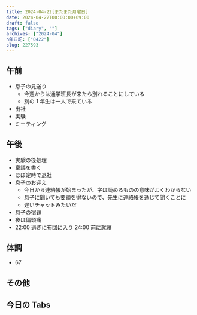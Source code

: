 ```yaml
---
title: 2024-04-22[またまた月曜日]
date: 2024-04-22T00:00:00+09:00
draft: false
tags: ["diary", ""]
archives: ["2024-04"]
n年日記: ["0422"]
slug: 227593
---
```


## 午前

- 息子の見送り
  - 今週からは通学班長が来たら別れることにしている
  - 別の 1 年生は一人で来ている
- 出社
- 実験
- ミーティング

## 午後

- 実験の後処理
- 稟議を書く
- ほぼ定時で退社
- 息子のお迎え
  - 今日から連絡帳が始まったが、字は読めるものの意味がよくわからない
  - 息子に聞いても要領を得ないので、先生に連絡帳を通じて聞くことに
  - 遅いチャットみたいだ
- 息子の宿題
- 夜は偏頭痛
- 22:00 過ぎに布団に入り 24:00 前に就寝

## 体調

- 67

## その他

## 今日の Tabs
